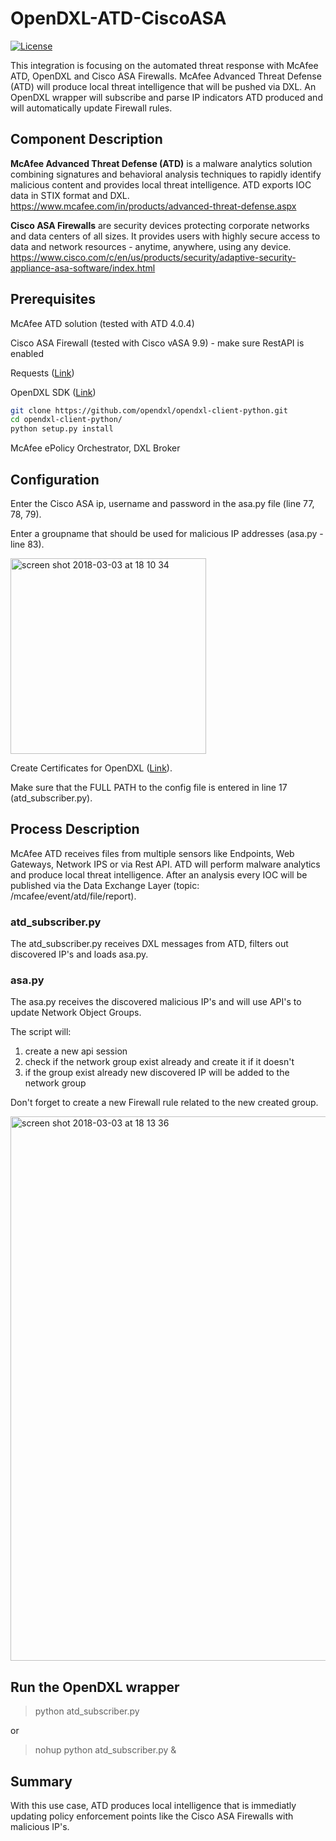 # OpenDXL-ATD-CiscoASA
[![License](https://img.shields.io/badge/License-Apache%202.0-blue.svg)](https://opensource.org/licenses/Apache-2.0)

This integration is focusing on the automated threat response with McAfee ATD, OpenDXL and Cisco ASA Firewalls. McAfee Advanced Threat Defense (ATD) will produce local threat intelligence that will be pushed via DXL. An OpenDXL wrapper will subscribe and parse IP indicators ATD produced and will automatically update Firewall rules.

## Component Description

**McAfee Advanced Threat Defense (ATD)** is a malware analytics solution combining signatures and behavioral analysis techniques to rapidly identify malicious content and provides local threat intelligence. ATD exports IOC data in STIX format and DXL.
https://www.mcafee.com/in/products/advanced-threat-defense.aspx

**Cisco ASA Firewalls** are security devices protecting corporate networks and data centers of all sizes. It provides users with highly secure access to data and network resources - anytime, anywhere, using any device.  
https://www.cisco.com/c/en/us/products/security/adaptive-security-appliance-asa-software/index.html

## Prerequisites
McAfee ATD solution (tested with ATD 4.0.4)

Cisco ASA Firewall (tested with Cisco vASA 9.9) - make sure RestAPI is enabled

Requests ([Link](http://docs.python-requests.org/en/master/user/install/#install))

OpenDXL SDK ([Link](https://github.com/opendxl/opendxl-client-python))
```sh
git clone https://github.com/opendxl/opendxl-client-python.git
cd opendxl-client-python/
python setup.py install
```

McAfee ePolicy Orchestrator, DXL Broker

## Configuration
Enter the Cisco ASA ip, username and password in the asa.py file (line 77, 78, 79).

Enter a groupname that should be used for malicious IP addresses (asa.py - line 83).

<img width="313" alt="screen shot 2018-03-03 at 18 10 34" src="https://user-images.githubusercontent.com/25227268/36937086-4dad8518-1f0e-11e8-8c26-8954c37a85b7.png">

Create Certificates for OpenDXL ([Link](https://opendxl.github.io/opendxl-client-python/pydoc/epoexternalcertissuance.html)). 

Make sure that the FULL PATH to the config file is entered in line 17 (atd_subscriber.py).

## Process Description
McAfee ATD receives files from multiple sensors like Endpoints, Web Gateways, Network IPS or via Rest API. 
ATD will perform malware analytics and produce local threat intelligence. After an analysis every IOC will be published via the Data Exchange Layer (topic: /mcafee/event/atd/file/report). 

### atd_subscriber.py
The atd_subscriber.py receives DXL messages from ATD, filters out discovered IP's and loads asa.py.

### asa.py
The asa.py receives the discovered malicious IP's and will use API's to update Network Object Groups.

The script will:

1. create a new api session 
2. check if the network group exist already and create it if it doesn't
3. if the group exist already new discovered IP will be added to the network group

Don't forget to create a new Firewall rule related to the new created group.

<img width="871" alt="screen shot 2018-03-03 at 18 13 36" src="https://user-images.githubusercontent.com/25227268/36937109-a58e38ae-1f0e-11e8-9a14-558a632c4175.png">

## Run the OpenDXL wrapper
> python atd_subscriber.py

or

> nohup python atd_subscriber.py &

## Summary
With this use case, ATD produces local intelligence that is immediatly updating policy enforcement points like the 
Cisco ASA Firewalls with malicious IP's.
